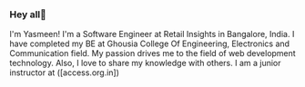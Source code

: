 ### Hey all👋

I'm Yasmeen! I'm a Software Engineer at Retail Insights in Bangalore, India. I have completed my BE at Ghousia College Of Engineering, Electronics and Communication field. My passion drives me to the field of web development technology. Also, I love to share my knowledge with others. I am a junior instructor at ([access.org.in]) 
